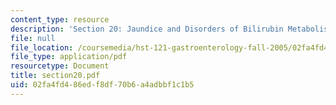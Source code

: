 ```yaml
---
content_type: resource
description: 'Section 20: Jaundice and Disorders of Bilirubin Metabolism'
file: null
file_location: /coursemedia/hst-121-gastroenterology-fall-2005/02fa4fd486edf8df70b6a4adbbf1c1b5_section20.pdf
file_type: application/pdf
resourcetype: Document
title: section20.pdf
uid: 02fa4fd4-86ed-f8df-70b6-a4adbbf1c1b5
---
```

